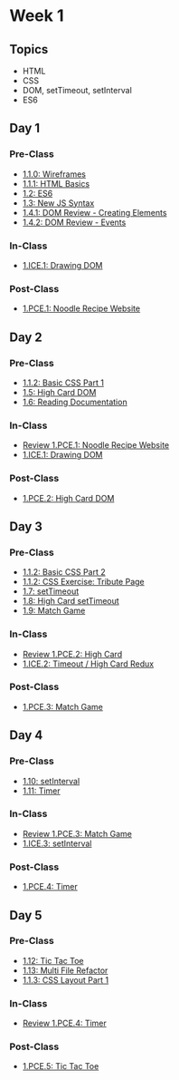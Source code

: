 # Week 1

## Topics

* HTML
* CSS
* DOM, setTimeout, setInterval
* ES6

## Day 1

### Pre-Class

* [1.1.0: Wireframes](../../1-front-end-basics/1.1-html-and-css/1.1.0-wireframes.md)
* [1.1.1: HTML Basics](../../1-front-end-basics/1.1-html-and-css/1.1.1-basic-html.md)
* [1.2: ES6](../../1-front-end-basics/1.2-es6-basics.md)
* [1.3: New JS Syntax](../../1-front-end-basics/1.3-new-js-syntax.md)
* [1.4.1: DOM Review - Creating Elements](../../1-front-end-basics/1.4-dom-review/1.4.1-creating-elements.md)
* [1.4.2: DOM Review - Events](../../1-front-end-basics/1.4-dom-review/1.4.2-events.md)

### In-Class

* [1.ICE.1: Drawing DOM](../../1-front-end-basics/1.ice-in-class-exercises/1.ice.1-drawing-dom.md)

### Post-Class

* [1.PCE.1: Noodle Recipe Website](../../1-front-end-basics/1.pce-post-class-exercises/1.pce.1-noodles.md)

## Day 2

### Pre-Class

* [1.1.2: Basic CSS Part 1](../../1-front-end-basics/1.1-html-and-css/1.1.2-basic-css.md#part-1)
* [1.5: High Card DOM](../../1-front-end-basics/1.5-high-card-dom.md)
* [1.6: Reading Documentation](../../1-front-end-basics/1.6-reading-documentation.md)

### In-Class

* [Review 1.PCE.1: Noodle Recipe Website](../../course-logistics/course-methodology.md#peer-led-code-review)
* [1.ICE.1: Drawing DOM](../../1-front-end-basics/1.ice-in-class-exercises/1.ice.1-drawing-dom.md)

### Post-Class

* [1.PCE.2: High Card DOM](../../1-front-end-basics/1.pce-post-class-exercises/1.pce.2-high-card-dom.md)

## Day 3

### Pre-Class

* [1.1.2: Basic CSS Part 2](../../1-front-end-basics/1.1-html-and-css/1.1.2-basic-css.md#part-2)
* [1.1.2: CSS Exercise: Tribute Page](../../1-front-end-basics/1.1-html-and-css/1.1.2-basic-css.md#html-css-exercise-1-tribute-page)
* [1.7: setTimeout](../../1-front-end-basics/1.7-settimeout.md)
* [1.8: High Card setTimeout](../../1-front-end-basics/1.8-high-card-settimeout.md)
* [1.9: Match Game](../../1-front-end-basics/1.9-match-game.md)

### In-Class

* [Review 1.PCE.2: High Card](../../course-logistics/course-methodology.md#peer-led-code-review)
* [1.ICE.2: Timeout / High Card Redux](../../1-front-end-basics/1.ice-in-class-exercises/1.ice.2-high-card-redux.md)

### Post-Class

* [1.PCE.3: Match Game](../../1-front-end-basics/1.pce-post-class-exercises/1.pce.3-match-game.md)

## Day 4

### Pre-Class

* [1.10: setInterval](../../1-front-end-basics/1.10-setinterval.md)
* [1.11: Timer](../../1-front-end-basics/1.11-timer.md)

### In-Class

* [Review 1.PCE.3: Match Game](../../course-logistics/course-methodology.md#peer-led-code-review)
* [1.ICE.3: setInterval](../../1-front-end-basics/1.ice-in-class-exercises/1.ice.3-setinterval.md)

### Post-Class

* [1.PCE.4: Timer](../../1-front-end-basics/1.pce-post-class-exercises/1.pce.4-timer.md)

## Day 5

### Pre-Class

* [1.12: Tic Tac Toe](../../1-front-end-basics/1.12-tic-tac-toe.md)
* [1.13: Multi File Refactor](../../1-front-end-basics/1.13-multi-file-refactor.md)
* [1.1.3: CSS Layout Part 1](../../1-front-end-basics/1.1-html-and-css/1.1.3-css-layout.md#part-1)

### In-Class

* [Review 1.PCE.4: Timer](../../course-logistics/course-methodology.md#peer-led-code-review)

### Post-Class

* [1.PCE.5: Tic Tac Toe](../../1-front-end-basics/1.pce-post-class-exercises/1.pce.5-tic-tac-toe.md)


